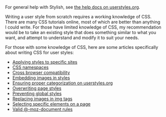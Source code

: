 For general help with Stylish, see [the help docs on userstyles.org](http://userstyles.org/help).

Writing a user style from scratch requires a working knowledge of CSS. There are many CSS tutorials online, most of which are better than anything I could write. For those have limited knowledge of CSS, my recommendation would be to take an existing style that does something similar to what you want, and attempt to understand and modify it to suit your needs.

For those with some knowledge of CSS, here are some articles specifically about writing CSS for user styles:

* [Applying styles to specific sites](https://github.com/JasonBarnabe/stylish/wiki/Applying-styles-to-specific-sites)
* [CSS namespaces](https://github.com/JasonBarnabe/stylish/wiki/CSS-namespaces)
* [Cross browser compatibility](https://github.com/JasonBarnabe/stylish/wiki/Cross-browser-compatibility)
* [Embedding images in styles](https://github.com/JasonBarnabe/stylish/wiki/Embedding-images-in-styles)
* [Ensuring proper categorization on userstyles.org](https://github.com/JasonBarnabe/stylish/wiki/Ensuring-proper-categorization-on-userstyles.org)
* [Overwriting page styles](https://github.com/JasonBarnabe/stylish/wiki/Overwriting-page-styles)
* [Preventing global styles](https://github.com/JasonBarnabe/stylish/wiki/Preventing-global-styles)
* [Replacing images in img tags](https://github.com/JasonBarnabe/stylish/wiki/Replacing-images-in-img-tags)
* [Selecting specific elements on a page](https://github.com/JasonBarnabe/stylish/wiki/Selecting-specific-elements-on-a-page)
* [Valid @-moz-document rules](https://github.com/JasonBarnabe/stylish/wiki/Valid-@-moz-document-rules)
